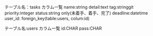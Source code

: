 テーブル名：tasks
カラム一覧
name:string
detail:text
tag:stringgit
priority:integer
status:string only(未着手、着手、完了)
deadline:datetime
user_id: foreign_key(table:users, colum:id)

テーブル名:users
カラム一覧
id:CHAR
pass:CHAR
